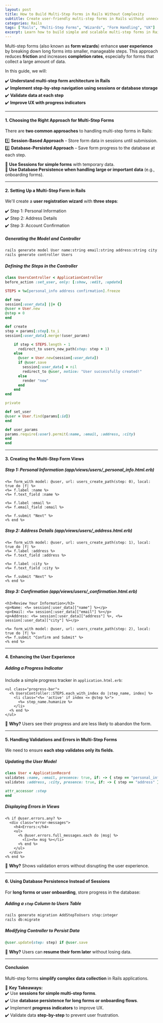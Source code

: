 ```yaml
---
layout: post  
title: How to Build Multi-Step Forms in Rails Without Complexity  
subtitle: Create user-friendly multi-step forms in Rails without unnecessary complexity  
categories: Rails  
tags: ["Rails", "Multi-Step Forms", "Wizards", "Form Handling", "UX"]  
excerpt: Learn how to build simple and scalable multi-step forms in Rails, improving user experience and data handling while keeping the implementation clean and efficient.  
---
```



Multi-step forms (also known as **form wizards**) enhance **user experience** by breaking down long forms into smaller, manageable steps. This approach reduces **friction** and increases **completion rates**, especially for forms that collect a large amount of data.

In this guide, we will:

✔️ **Understand multi-step form architecture in Rails**  
✔️ **Implement step-by-step navigation using sessions or database storage**  
✔️ **Validate data at each step**  
✔️ **Improve UX with progress indicators**

---

#### **1. Choosing the Right Approach for Multi-Step Forms**
There are **two common approaches** to handling multi-step forms in Rails:

1️⃣ **Session-Based Approach** – Store form data in sessions until submission.  
2️⃣ **Database-Persisted Approach** – Save form progress to the database at each step.

🚀 **Use Sessions for simple forms** with temporary data.  
🚀 **Use Database Persistence when handling large or important data** (e.g., onboarding forms).

---

#### **2. Setting Up a Multi-Step Form in Rails**
We'll create a **user registration wizard** with **three steps**:

✔️ Step 1: Personal Information  
✔️ Step 2: Address Details  
✔️ Step 3: Account Confirmation

##### **Generating the Model and Controller**
```sh  
rails generate model User name:string email:string address:string city:string  
rails generate controller Users  
```

##### **Defining the Steps in the Controller**
```rb  
class UsersController < ApplicationController  
before_action :set_user, only: [:show, :edit, :update]

STEPS = %w[personal_info address confirmation].freeze

def new  
session[:user_data] ||= {}  
@user = User.new  
@step = 0  
end

def create  
step = params[:step].to_i  
session[:user_data].merge!(user_params)

    if step < STEPS.length - 1  
      redirect_to users_new_path(step: step + 1)  
    else  
      @user = User.new(session[:user_data])  
      if @user.save  
        session[:user_data] = nil  
        redirect_to @user, notice: "User successfully created!"  
      else  
        render "new"  
      end  
    end  
end

private

def set_user  
@user = User.find(params[:id])  
end

def user_params  
params.require(:user).permit(:name, :email, :address, :city)  
end  
end  
```

---

#### **3. Creating the Multi-Step Form Views**
##### **Step 1: Personal Information (app/views/users/_personal_info.html.erb)**
```erb  
<%= form_with model: @user, url: users_create_path(step: 0), local: true do |f| %>  
<%= f.label :name %>  
<%= f.text_field :name %>

<%= f.label :email %>  
<%= f.email_field :email %>

<%= f.submit "Next" %>  
<% end %>  
```

##### **Step 2: Address Details (app/views/users/_address.html.erb)**
```erb  
<%= form_with model: @user, url: users_create_path(step: 1), local: true do |f| %>  
<%= f.label :address %>  
<%= f.text_field :address %>

<%= f.label :city %>  
<%= f.text_field :city %>

<%= f.submit "Next" %>  
<% end %>  
```

##### **Step 3: Confirmation (app/views/users/_confirmation.html.erb)**
```erb  
<h3>Review Your Information</h3>
<p>Name: <%= session[:user_data]["name"] %></p>  
<p>Email: <%= session[:user_data]["email"] %></p>  
<p>Address: <%= session[:user_data]["address"] %>, <%= session[:user_data]["city"] %></p>  

<%= form_with model: @user, url: users_create_path(step: 2), local: true do |f| %>  
<%= f.submit "Confirm and Submit" %>  
<% end %>  
```

---

#### **4. Enhancing the User Experience**
##### **Adding a Progress Indicator**
Include a simple progress tracker in `application.html.erb`:

```erb
<ul class="progress-bar">  
  <% UsersController::STEPS.each_with_index do |step_name, index| %>  
    <li class="<%= 'active' if index <= @step %>">  
      <%= step_name.humanize %>  
    </li>  
  <% end %>  
</ul>  
```  

📌 **Why?** Users see their progress and are less likely to abandon the form.

---

#### **5. Handling Validations and Errors in Multi-Step Forms**
We need to ensure **each step validates only its fields**.

##### **Updating the User Model**
```rb  
class User < ApplicationRecord  
validates :name, :email, presence: true, if: -> { step == "personal_info" }  
validates :address, :city, presence: true, if: -> { step == "address" }

attr_accessor :step  
end  
```

##### **Displaying Errors in Views**
```erb  
<% if @user.errors.any? %>
  <div class="error-messages">  
    <h4>Errors:</h4>  
    <ul>  
      <% @user.errors.full_messages.each do |msg| %>  
        <li><%= msg %></li>  
      <% end %>  
    </ul>  
  </div>  
<% end %>  
```  

🚀 **Why?** Shows validation errors without disrupting the user experience.

---

#### **6. Using Database Persistence Instead of Sessions**
For **long forms or user onboarding**, store progress in the database:

##### **Adding a `step` Column to Users Table**
```sh  
rails generate migration AddStepToUsers step:integer  
rails db:migrate  
```

##### **Modifying Controller to Persist Data**
```rb  
@user.update(step: step) if @user.save  
```

🚀 **Why?** Users can **resume their form later** without losing data.

---

#### **Conclusion**
Multi-step forms **simplify complex data collection** in Rails applications.

🚀 **Key Takeaways:**  
✔️ Use **sessions for simple multi-step forms**.  
✔️ Use **database persistence for long forms or onboarding flows**.  
✔️ Implement **progress indicators** to improve UX.  
✔️ Validate data **step-by-step** to prevent user frustration.

